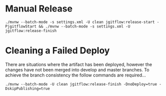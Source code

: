 # Manual Release
```
./mvnw --batch-mode -s settings.xml -U clean jgitflow:release-start -PjgitflowStart && ./mvnw --batch-mode -s settings.xml -U jgitflow:release-finish
```

# Cleaning a Failed Deploy
There are situations where the artifact has been deployed, however the changes have not been merged into develop and master branches. To achieve the branch consistency the follow commands are required...
```
./mvnw --batch-mode -U clean jgitflow:release-finish -DnoDeploy=true -DskipPublishing=true
```